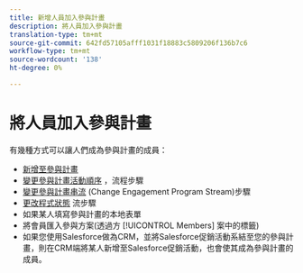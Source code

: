 ```yaml
---
title: 新增人員加入參與計畫
description: 將人員加入參與計畫
translation-type: tm+mt
source-git-commit: 642fd57105afff1031f18883c5809206f136b7c6
workflow-type: tm+mt
source-wordcount: '138'
ht-degree: 0%

---
```



# 將人員加入參與計畫

有幾種方式可以讓人們成為參與計畫的成員：

* [新增至參與計畫](https://docs.marketo.com/display/DOCS/Add+to+Engagement+Program)
* [變更參與計畫活動順序](https://docs.marketo.com/display/DOCS/Change+Engagement+Program+Cadence) ，流程步驟
* [變更參與計畫串流](https://docs.marketo.com/display/DOCS/Change+Engagement+Program+Stream) (Change Engagement Program Stream)步驟
* [更改程式狀態](https://docs.marketo.com/display/DOCS/Change+Program+Status) 流步驟
* 如果某人填寫參與計畫的本地表單
* 將會員匯入參與方案(透過方 [!UICONTROL Members] 案中的標籤)
* 如果您使用Salesforce做為CRM，並將Salesforce促銷活動系結至您的參與計畫，則在CRM端將某人新增至Salesforce促銷活動，也會使其成為參與計畫的成員。
